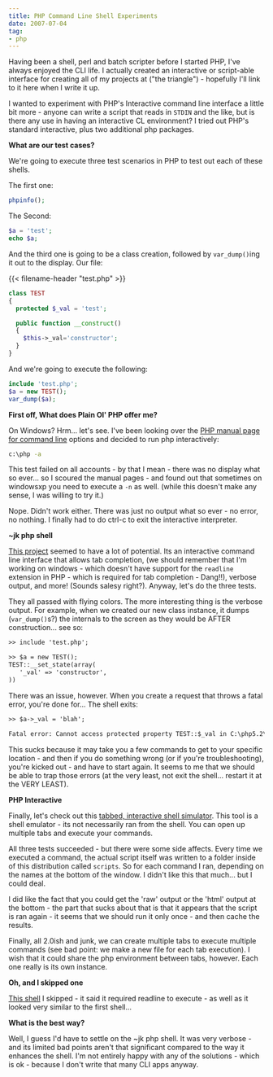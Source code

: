 ```yaml
---
title: PHP Command Line Shell Experiments
date: 2007-07-04
tag:
- php
---
```

Having been a shell, perl and batch scripter before I started PHP, I've always enjoyed the CLI life.  I actually created an interactive or script-able interface for creating all of my projects at ("the triangle") - hopefully I'll link to it here when I write it up.

<!--more-->

I wanted to experiment with PHP's Interactive command line interface a little bit more - anyone can write a script that reads in `STDIN` and the like, but is there any use in having an interactive CL environment?  I tried out PHP's standard interactive, plus two additional php packages.

**What are our test cases?**

We're going to execute three test scenarios in PHP to test out each of these shells.

The first one:

```php
phpinfo();
```

The Second:

```php
$a = 'test';
echo $a;
```

And the third one is going to be a class creation, followed by `var_dump()`ing it out to the display.  Our file:

{{< filename-header "test.php" >}}
```php
class TEST
{
  protected $_val = 'test';

  public function __construct()
  {
    $this->_val='constructor';
  }
}
```

And we're going to execute the following:

```php
include 'test.php';
$a = new TEST();
var_dump($a);
```

**First off, What does Plain Ol' PHP offer me?**

On Windows?  Hrm... let's see.  I've been looking over the [PHP manual page for command line](http://us.php.net/manual/en/features.commandline.php) options and decided to run php interactively:

```bash
c:\php -a
```

This test failed on all accounts - by that I mean - there was no display what so ever... so I scoured the manual pages - and found out that sometimes on windowsxp you need to execute a `-n` as well. (while this doesn't make any sense, I was willing to try it.)

Nope.  Didn't work either.  There was just no output what so ever - no error, no nothing.  I finally had to do ctrl-c to exit the interactive interpreter.

**~jk php shell**

[This project](http://jan.kneschke.de/projects/php-shell) seemed to have a lot of potential.  Its an interactive command line interface that allows tab completion, (we should remember that I'm working on windows - which doesn't have support for the `readline` extension in PHP - which is required for tab completion - Dang!!), verbose output, and more! (Sounds salesy right?).  Anyway, let's do the three tests.

They all passed with flying colors.  The more interesting thing is the verbose output.  For example, when we created our new class instance, it dumps (`var_dump()`s?) the internals to the screen as they would be AFTER construction... see so:

```txt
>> include 'test.php';

>> $a = new TEST();
TEST::__set_state(array(
   '_val' => 'constructor',
))
```

There was an issue, however.  When you create a request that throws a fatal error, you're done for... The shell exits:

```txt    
>> $a->_val = 'blah';

Fatal error: Cannot access protected property TEST::$_val in C:\php5.2\PEAR\php-shell-cmd.php(121) : eval()'d code on line 1
```

This sucks because it may take you a few commands to get to your specific location - and then if you do something wrong (or if you're troubleshooting), you're kicked out - and have to start again.  It seems to me that we should be able to trap those errors (at the very least, not exit the shell... restart it at the VERY LEAST).

**PHP Interactive**

Finally, let's check out this [tabbed, interactive shell simulator](http://www.hping.org/phpinteractive/).  This tool is a shell emulator - its not necessarily ran from the shell.  You can open up multiple tabs and execute your commands.

All three tests succeeded - but there were some side affects.  Every time we executed a command, the actual script itself was written to a folder inside of this distribution called `scripts`.  So for each command I ran, depending on the names at the bottom of the window.  I didn't like this that much... but I could deal.

I did like the fact that you could get the 'raw' output or the 'html' output at the bottom - the part that sucks about that is that it appears that the script is ran again - it seems that we should run it only once - and then cache the results.

Finally, all 2.0ish and junk, we can create multiple tabs to execute multiple commands (see bad point: we make a new file for each tab execution).  I wish that it could share the php environment between tabs, however.  Each one really is its own instance.

**Oh, and I skipped one**

[This shell](http://david.acz.org/phpa/) I skipped - it said it required readline to execute - as well as it looked very similar to the first shell...

**What is the best way?**

Well, I guess I'd have to settle on the ~jk php shell.  It was very verbose - and its limited bad points aren't that significant compared to the way it enhances the shell.  I'm not entirely happy with any of the solutions - which is ok - because I don't write that many CLI apps anyway.
